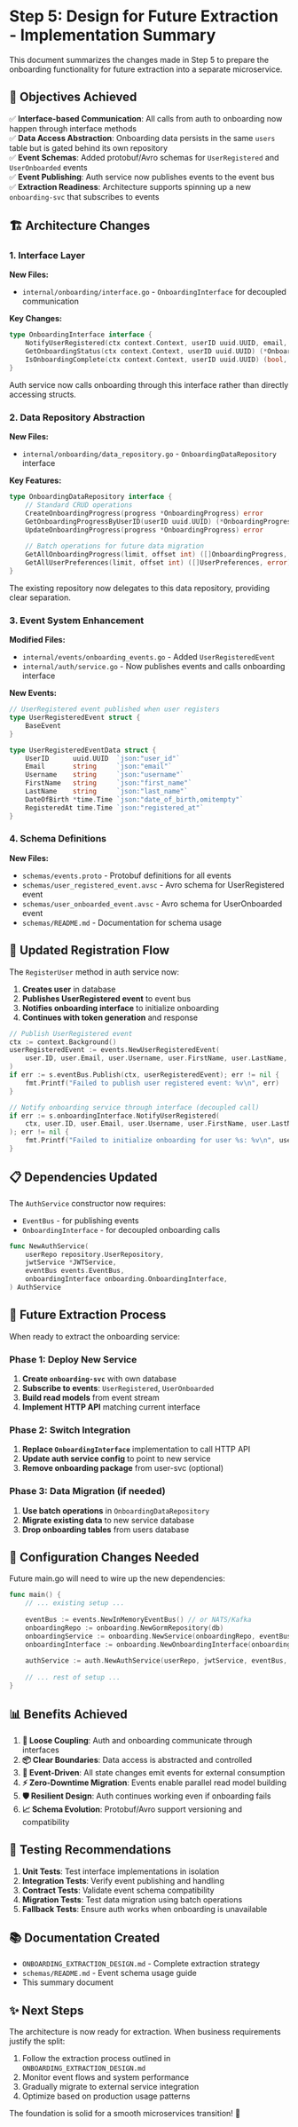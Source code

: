 # Step 5: Design for Future Extraction - Implementation Summary

This document summarizes the changes made in Step 5 to prepare the onboarding functionality for future extraction into a separate microservice.

## 🎯 Objectives Achieved

✅ **Interface-based Communication**: All calls from auth to onboarding now happen through interface methods  
✅ **Data Access Abstraction**: Onboarding data persists in the same `users` table but is gated behind its own repository  
✅ **Event Schemas**: Added protobuf/Avro schemas for `UserRegistered` and `UserOnboarded` events  
✅ **Event Publishing**: Auth service now publishes events to the event bus  
✅ **Extraction Readiness**: Architecture supports spinning up a new `onboarding-svc` that subscribes to events  

## 🏗️ Architecture Changes

### 1. Interface Layer
**New Files:**
- `internal/onboarding/interface.go` - `OnboardingInterface` for decoupled communication

**Key Changes:**
```go
type OnboardingInterface interface {
    NotifyUserRegistered(ctx context.Context, userID uuid.UUID, email, username, firstName, lastName string) error
    GetOnboardingStatus(ctx context.Context, userID uuid.UUID) (*OnboardingStatusResponse, error)  
    IsOnboardingComplete(ctx context.Context, userID uuid.UUID) (bool, error)
}
```

Auth service now calls onboarding through this interface rather than directly accessing structs.

### 2. Data Repository Abstraction
**New Files:**
- `internal/onboarding/data_repository.go` - `OnboardingDataRepository` interface

**Key Features:**
```go
type OnboardingDataRepository interface {
    // Standard CRUD operations
    CreateOnboardingProgress(progress *OnboardingProgress) error
    GetOnboardingProgressByUserID(userID uuid.UUID) (*OnboardingProgress, error)
    UpdateOnboardingProgress(progress *OnboardingProgress) error
    
    // Batch operations for future data migration
    GetAllOnboardingProgress(limit, offset int) ([]OnboardingProgress, error)
    GetAllUserPreferences(limit, offset int) ([]UserPreferences, error)
}
```

The existing repository now delegates to this data repository, providing clear separation.

### 3. Event System Enhancement
**Modified Files:**
- `internal/events/onboarding_events.go` - Added `UserRegisteredEvent`
- `internal/auth/service.go` - Now publishes events and calls onboarding interface

**New Events:**
```go
// UserRegistered event published when user registers
type UserRegisteredEvent struct {
    BaseEvent
}

type UserRegisteredEventData struct {
    UserID      uuid.UUID  `json:"user_id"`
    Email       string     `json:"email"`  
    Username    string     `json:"username"`
    FirstName   string     `json:"first_name"`
    LastName    string     `json:"last_name"`
    DateOfBirth *time.Time `json:"date_of_birth,omitempty"`
    RegisteredAt time.Time `json:"registered_at"`
}
```

### 4. Schema Definitions  
**New Files:**
- `schemas/events.proto` - Protobuf definitions for all events
- `schemas/user_registered_event.avsc` - Avro schema for UserRegistered event
- `schemas/user_onboarded_event.avsc` - Avro schema for UserOnboarded event
- `schemas/README.md` - Documentation for schema usage

## 🔄 Updated Registration Flow

The `RegisterUser` method in auth service now:

1. **Creates user** in database
2. **Publishes UserRegistered event** to event bus
3. **Notifies onboarding interface** to initialize onboarding
4. **Continues with token generation** and response

```go
// Publish UserRegistered event
ctx := context.Background()
userRegisteredEvent := events.NewUserRegisteredEvent(
    user.ID, user.Email, user.Username, user.FirstName, user.LastName, user.DateOfBirth,
)
if err := s.eventBus.Publish(ctx, userRegisteredEvent); err != nil {
    fmt.Printf("Failed to publish user registered event: %v\n", err)
}

// Notify onboarding service through interface (decoupled call)
if err := s.onboardingInterface.NotifyUserRegistered(
    ctx, user.ID, user.Email, user.Username, user.FirstName, user.LastName,
); err != nil {
    fmt.Printf("Failed to initialize onboarding for user %s: %v\n", user.ID, err)
}
```

## 📋 Dependencies Updated

The `AuthService` constructor now requires:
- `EventBus` - for publishing events
- `OnboardingInterface` - for decoupled onboarding calls

```go
func NewAuthService(
    userRepo repository.UserRepository, 
    jwtService *JWTService,
    eventBus events.EventBus,
    onboardingInterface onboarding.OnboardingInterface,
) AuthService
```

## 🚀 Future Extraction Process

When ready to extract the onboarding service:

### Phase 1: Deploy New Service
1. **Create `onboarding-svc`** with own database
2. **Subscribe to events**: `UserRegistered`, `UserOnboarded`
3. **Build read models** from event stream
4. **Implement HTTP API** matching current interface

### Phase 2: Switch Integration  
1. **Replace `OnboardingInterface`** implementation to call HTTP API
2. **Update auth service config** to point to new service
3. **Remove onboarding package** from user-svc (optional)

### Phase 3: Data Migration (if needed)
1. **Use batch operations** in `OnboardingDataRepository`
2. **Migrate existing data** to new service database  
3. **Drop onboarding tables** from users database

## 🔧 Configuration Changes Needed

Future main.go will need to wire up the new dependencies:

```go
func main() {
    // ... existing setup ...
    
    eventBus := events.NewInMemoryEventBus() // or NATS/Kafka
    onboardingRepo := onboarding.NewGormRepository(db)
    onboardingService := onboarding.NewService(onboardingRepo, eventBus)
    onboardingInterface := onboarding.NewOnboardingInterface(onboardingService)
    
    authService := auth.NewAuthService(userRepo, jwtService, eventBus, onboardingInterface)
    
    // ... rest of setup ...
}
```

## 📊 Benefits Achieved

1. **🔗 Loose Coupling**: Auth and onboarding communicate through interfaces
2. **📦 Clear Boundaries**: Data access is abstracted and controlled
3. **🎯 Event-Driven**: All state changes emit events for external consumption
4. **⚡ Zero-Downtime Migration**: Events enable parallel read model building
5. **🛡️ Resilient Design**: Auth continues working even if onboarding fails
6. **📈 Schema Evolution**: Protobuf/Avro support versioning and compatibility

## 🧪 Testing Recommendations

1. **Unit Tests**: Test interface implementations in isolation
2. **Integration Tests**: Verify event publishing and handling
3. **Contract Tests**: Validate event schema compatibility  
4. **Migration Tests**: Test data migration using batch operations
5. **Fallback Tests**: Ensure auth works when onboarding is unavailable

## 📚 Documentation Created

- `ONBOARDING_EXTRACTION_DESIGN.md` - Complete extraction strategy
- `schemas/README.md` - Event schema usage guide
- This summary document

## ✨ Next Steps

The architecture is now ready for extraction. When business requirements justify the split:

1. Follow the extraction process outlined in `ONBOARDING_EXTRACTION_DESIGN.md`
2. Monitor event flows and system performance
3. Gradually migrate to external service integration
4. Optimize based on production usage patterns

The foundation is solid for a smooth microservices transition! 🎉
